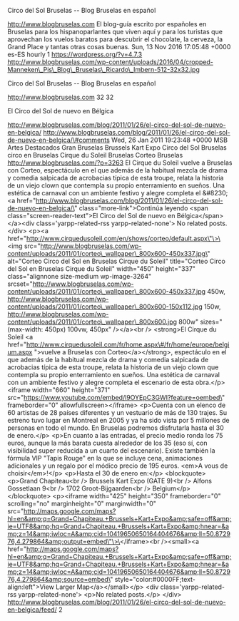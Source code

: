 Circo del Sol Bruselas -- Blog Bruselas en español

http://www.blogbruselas.com El blog-guía escrito por españoles en
Bruselas para los hispanoparlantes que viven aquí y para los turistas
que aprovechan los vuelos baratos para descubrir el chocolate, la
cerveza, la Grand Place y tantas otras cosas buenas. Sun, 13 Nov 2016
17:05:48 +0000 es-ES hourly 1 https://wordpress.org/?v=4.7.3
http://www.blogbruselas.com/wp-content/uploads/2016/04/cropped-Manneken\_Pis\_Blog\_Bruselas\_Ricardo\_Imbern-512-32x32.jpg

Circo del Sol Bruselas -- Blog Bruselas en español

http://www.blogbruselas.com 32 32

El Circo del Sol de nuevo en Bélgica

http://www.blogbruselas.com/blog/2011/01/26/el-circo-del-sol-de-nuevo-en-belgica/
http://www.blogbruselas.com/blog/2011/01/26/el-circo-del-sol-de-nuevo-en-belgica/\#comments
Wed, 26 Jan 2011 19:23:48 +0000 MSB Artes Destacados Gran Bruselas
Brussels Kart Expo Circo del Sol Bruselas circo en Bruselas Cirque du
Soleil Bruselas Corteo Bruselas http://www.blogbruselas.com/?p=3263 El
Cirque du Soleil vuelve a Bruselas con Corteo, espectáculo en el que
además de la habitual mezcla de drama y comedia salpicada de acrobacias
típica de esta troupe, relata la historia de un viejo clown que
contempla su propio enterramiento en sueños. Una estética de carnaval
con un ambiente festivo y alegre completa el &\#8230; \<a
href=\"http://www.blogbruselas.com/blog/2011/01/26/el-circo-del-sol-de-nuevo-en-belgica/\"
class=\"more-link\"\>Continúa leyendo \<span
class=\"screen-reader-text\"\>El Circo del Sol de nuevo en
Bélgica\</span\>\</a\>\<div class=\'yarpp-related-rss
yarpp-related-none\'\> No related posts. \</div\> \<p\>\<a
href=\"http://www.cirquedusoleil.com/en/shows/corteo/default.aspx\"\>\<img
src=\"http://www.blogbruselas.com/wp-content/uploads/2011/01/corteo\_wallpaper\_800x600-450x337.jpg\"
alt=\"Corteo Circo del Sol en Bruselas Cirque du Soleil\" title=\"Corteo
Circo del Sol en Bruselas Cirque du Soleil\" width=\"450\"
height=\"337\" class=\"alignnone size-medium wp-image-3264\"
srcset=\"http://www.blogbruselas.com/wp-content/uploads/2011/01/corteo\_wallpaper\_800x600-450x337.jpg
450w,
http://www.blogbruselas.com/wp-content/uploads/2011/01/corteo\_wallpaper\_800x600-150x112.jpg
150w,
http://www.blogbruselas.com/wp-content/uploads/2011/01/corteo\_wallpaper\_800x600.jpg
800w\" sizes=\"(max-width: 450px) 100vw, 450px\" /\>\</a\>\<br /\>
\<strong\>El Cirque du Soleil \<a
href=\"http://www.cirquedusoleil.com/fr/home.aspx\#/fr/home/europe/belgium.aspx
\"\>vuelve a Bruselas con Corteo\</a\>\</strong\>, espectáculo en el que
además de la habitual mezcla de drama y comedia salpicada de acrobacias
típica de esta troupe, relata la historia de un viejo clown que
contempla su propio enterramiento en sueños. Una estética de carnaval
con un ambiente festivo y alegre completa el escenario de esta
obra.\</p\> \<iframe width=\"660\" height=\"371\"
src=\"https://www.youtube.com/embed/l9OYEpC3GWI?feature=oembed\"
frameborder=\"0\" allowfullscreen\>\</iframe\> \<p\>Cuenta con un elenco
de 60 artistas de 28 países diferentes y un vestuario de más de 130
trajes. Su estreno tuvo lugar en Montreal en 2005 y ya ha sido vista por
5 millones de personas en todo el mundo. En Bruselas podremos
disfrutarla hasta el 30 de enero.\</p\> \<p\>En cuanto a las entradas,
el precio medio ronda los 75 euros, aunque la más barata cuesta
alrededor de los 35 (eso sí, con visibilidad super reducida a un cuarto
del escenario). Existe también la fórmula VIP "Tapis Rouge" en la que se
incluye cena, animaciones adicionales y un regalo por el módico precio
de 195 euros. \<em\>A vous de choisir\</em\>!\</p\> \<p\>Hasta el 30 de
enero en:\</p\> \<blockquote\>\<p\>Grand Chapiteau\<br /\> Brussels Kart
Expo (GATE 9)\<br /\> Alfons Gossetlaan 9\<br /\> 1702
Groot-Bijgaarden\<br /\> Belgium\</p\>\</blockquote\> \<p\>\<iframe
width=\"425\" height=\"350\" frameborder=\"0\" scrolling=\"no\"
marginheight=\"0\" marginwidth=\"0\"
src=\"http://maps.google.com/maps?hl=en&amp;q=Grand+Chapiteau.+Brussels+Kart+Expo&amp;safe=off&amp;ie=UTF8&amp;hq=Grand+Chapiteau.+Brussels+Kart+Expo&amp;hnear=&amp;z=14&amp;iwloc=A&amp;cid=10419650650164404676&amp;ll=50.872976,4.279864&amp;output=embed\"\>\</iframe\>\<br
/\>\<small\>\<a
href=\"http://maps.google.com/maps?hl=en&amp;q=Grand+Chapiteau.+Brussels+Kart+Expo&amp;safe=off&amp;ie=UTF8&amp;hq=Grand+Chapiteau.+Brussels+Kart+Expo&amp;hnear=&amp;z=14&amp;iwloc=A&amp;cid=10419650650164404676&amp;ll=50.872976,4.279864&amp;source=embed\"
style=\"color:\#0000FF;text-align:left\"\>View Larger
Map\</a\>\</small\>\</p\> \<div class=\'yarpp-related-rss
yarpp-related-none\'\> \<p\>No related posts.\</p\> \</div\>
http://www.blogbruselas.com/blog/2011/01/26/el-circo-del-sol-de-nuevo-en-belgica/feed/
2
